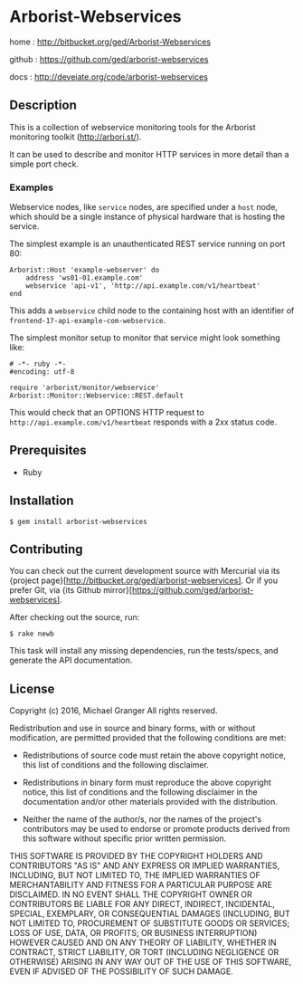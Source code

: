 # Arborist-Webservices

home
: http://bitbucket.org/ged/Arborist-Webservices

github
: https://github.com/ged/arborist-webservices

docs
: http://deveiate.org/code/arborist-webservices


## Description

This is a collection of webservice monitoring tools for the Arborist monitoring toolkit (http://arbori.st/).

It can be used to describe and monitor HTTP services in more detail than a simple port check.


### Examples

Webservice nodes, like `service` nodes, are specified under a `host` node, which should be a single
instance of physical hardware that is hosting the service.

The simplest example is an unauthenticated REST service running on port 80:

    Arborist::Host 'example-webserver' do
        address 'ws01-01.example.com'
        webservice 'api-v1', 'http://api.example.com/v1/heartbeat'
    end

This adds a `webservice` child node to the containing host with an identifier of
`frontend-17-api-example-com-webservice`.

The simplest monitor setup to monitor that service might look something like:

    # -*- ruby -*-
    #encoding: utf-8
    
    require 'arborist/monitor/webservice'
    Arborist::Monitor::Webservice::REST.default

This would check that an OPTIONS HTTP request to `http://api.example.com/v1/heartbeat` responds with a 2xx status code.


## Prerequisites

* Ruby


## Installation

    $ gem install arborist-webservices


## Contributing

You can check out the current development source with Mercurial via its
{project page}[http://bitbucket.org/ged/arborist-webservices]. Or if you prefer Git, via 
{its Github mirror}[https://github.com/ged/arborist-webservices].

After checking out the source, run:

    $ rake newb

This task will install any missing dependencies, run the tests/specs,
and generate the API documentation.


## License

Copyright (c) 2016, Michael Granger
All rights reserved.

Redistribution and use in source and binary forms, with or without
modification, are permitted provided that the following conditions are met:

* Redistributions of source code must retain the above copyright notice,
  this list of conditions and the following disclaimer.

* Redistributions in binary form must reproduce the above copyright notice,
  this list of conditions and the following disclaimer in the documentation
  and/or other materials provided with the distribution.

* Neither the name of the author/s, nor the names of the project's
  contributors may be used to endorse or promote products derived from this
  software without specific prior written permission.

THIS SOFTWARE IS PROVIDED BY THE COPYRIGHT HOLDERS AND CONTRIBUTORS "AS IS"
AND ANY EXPRESS OR IMPLIED WARRANTIES, INCLUDING, BUT NOT LIMITED TO, THE
IMPLIED WARRANTIES OF MERCHANTABILITY AND FITNESS FOR A PARTICULAR PURPOSE ARE
DISCLAIMED. IN NO EVENT SHALL THE COPYRIGHT OWNER OR CONTRIBUTORS BE LIABLE
FOR ANY DIRECT, INDIRECT, INCIDENTAL, SPECIAL, EXEMPLARY, OR CONSEQUENTIAL
DAMAGES (INCLUDING, BUT NOT LIMITED TO, PROCUREMENT OF SUBSTITUTE GOODS OR
SERVICES; LOSS OF USE, DATA, OR PROFITS; OR BUSINESS INTERRUPTION) HOWEVER
CAUSED AND ON ANY THEORY OF LIABILITY, WHETHER IN CONTRACT, STRICT LIABILITY,
OR TORT (INCLUDING NEGLIGENCE OR OTHERWISE) ARISING IN ANY WAY OUT OF THE USE
OF THIS SOFTWARE, EVEN IF ADVISED OF THE POSSIBILITY OF SUCH DAMAGE.


